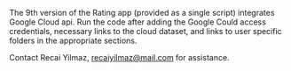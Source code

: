 The 9th version of the Rating app (provided as a single script) integrates Google Cloud api. Run the code after adding the Google Could access credentials, necessary links to the cloud dataset, and links to user specific folders in the appropriate sections.

Contact Recai Yilmaz, recaiyilmaz@mail.com for assistance.
